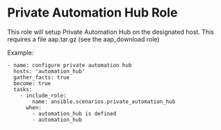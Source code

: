 # Private Automation Hub Role

This role will setup Private Automation Hub on the designated host.  This requires a file aap.tar.gz (see the aap_download role)

Example:

```
- name: configure private automation hub
  hosts: 'automation_hub'
  gather_facts: true
  become: true
  tasks:
    - include_role:
        name: ansible.scenarios.private_automation_hub
      when:
        - automation_hub is defined
        - automation_hub
```

